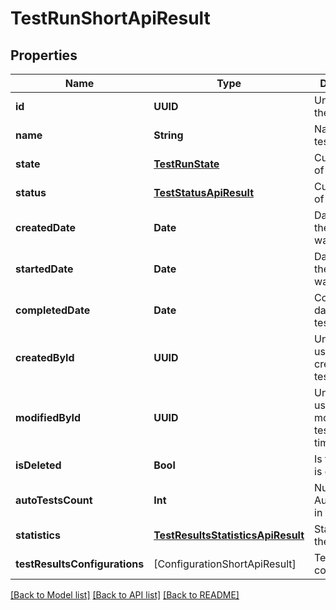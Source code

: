 # TestRunShortApiResult

## Properties
Name | Type | Description | Notes
------------ | ------------- | ------------- | -------------
**id** | **UUID** | Unique ID of the test run | 
**name** | **String** | Name of the test run | 
**state** | [**TestRunState**](TestRunState.md) | Current state of the test run | 
**status** | [**TestStatusApiResult**](TestStatusApiResult.md) | Current status of the test run | 
**createdDate** | **Date** | Date when the test run was created | 
**startedDate** | **Date** | Date when the test run was started | [optional] 
**completedDate** | **Date** | Completion date of the test run | [optional] 
**createdById** | **UUID** | Unique ID of user who created the test run | 
**modifiedById** | **UUID** | Unique ID of user who modified the test run last time | [optional] 
**isDeleted** | **Bool** | Is the test run is deleted | 
**autoTestsCount** | **Int** | Number of AutoTests run in the test run | 
**statistics** | [**TestResultsStatisticsApiResult**](TestResultsStatisticsApiResult.md) | Statistics of the test run | 
**testResultsConfigurations** | [ConfigurationShortApiResult] | Test results configurations | 

[[Back to Model list]](../README.md#documentation-for-models) [[Back to API list]](../README.md#documentation-for-api-endpoints) [[Back to README]](../README.md)


